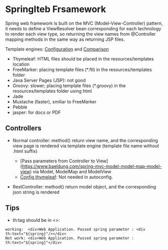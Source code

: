 # SpringIteb Frsamework
Spring web framework is built on the MVC (Model-View-Controller) pattern, it needs to define a ViewResolver bean corresponding 
for each technology to render each view type, so returning the view names from @Controller mapping methods in the same way as returning JSP files.

Template engines: [Configuration](https://www.baeldung.com/spring-template-engines) and [Comparison](https://springhow.com/spring-boot-template-engines-comparison/)
- Thymeleaf: HTML files should be placed in the resources/templates location
- FreeMarker: placing template files (*.ftl) in the resources/templates folder
- Java Server Pages (JSP): not good
- Groovy: slower; placing template files (*.groovy) in the resources/templates folder using html
- Jade
- Mustache (faster), smiliar to FreeMarker
- Pebble
- jasper: for docs or PDF


## Controllers
- Normal controller: method() return view name, and the corresponding view page is rendered via template engine (template file name without .html suffix)
    - [Pass parameters from Controller to View] (https://www.baeldung.com/spring-mvc-model-model-map-model-view) via Model, ModelMap and ModelView
    - [Config thymeleaf](http://zetcode.com/springboot/thymeleafconfig/): Not needed in autoconfig.
    
- RestController: method() return model object, and the corresponding json string is rendered



## Tips
- th:tag should be in <>:
```
working:  <div>Web Application. Passed spring parameter : <div th:text="${spring}"/></div>
Not work: <div>Web Application. Passed spring parameter : th:text="${spring}"</div>
```
